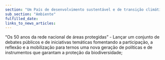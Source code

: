 ```yaml
---
section: "Um País de desenvolvimento sustentável e de transição climática"
sub_section: "Ambiente"
fulfilled_date:
links_to_news_articles:
---
```


“Os 50 anos da rede nacional de áreas protegidas” - Lançar um conjunto de debates públicos e de iniciativas temáticas fomentando a participação, a reflexão e a mobilização para ternos uma nova geração de políticas e de instrumentos que garantam a proteção da biodiversidade;